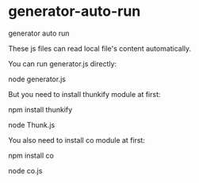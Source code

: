 # generator-auto-run
generator auto run

These js files can read local file's content automatically.

You can run generator.js directly:

node generator.js

But you need to install thunkify module at first:

npm install thunkify

node Thunk.js

You also need to install co module at first:

npm install co

node co.js